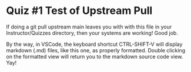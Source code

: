 # Quiz #1 Test of Upstream Pull

If doing a git pull upstream main leaves you with with this file in your Instructor/Quizzes directory, then your systems are working! Good job.

By the way, in VSCode, the keyboard shortcut CTRL-SHIFT-V will display markdown (.md) files, like this one, as properly formatted. Double clicking on the formatted view will return you to the markdown source code view. Yay!